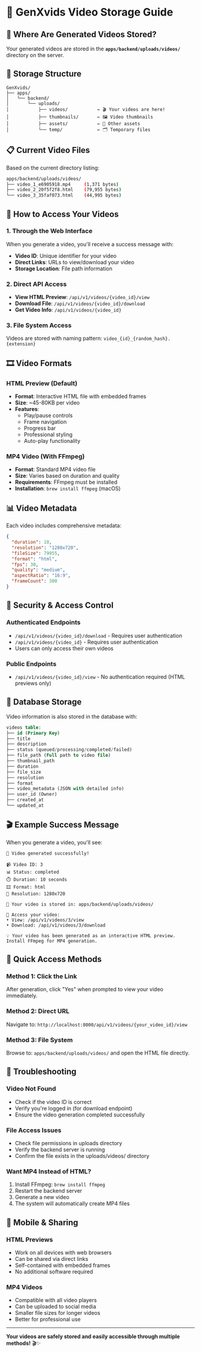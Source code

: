 # 📁 GenXvids Video Storage Guide

## 🎯 Where Are Generated Videos Stored?

Your generated videos are stored in the **`apps/backend/uploads/videos/`** directory on the server.

## 📂 Storage Structure

```
GenXvids/
├── apps/
│   └── backend/
│       └── uploads/
│           ├── videos/           ← 🎬 Your videos are here!
│           ├── thumbnails/       ← 🖼️ Video thumbnails
│           ├── assets/           ← 📁 Other assets
│           └── temp/             ← 🗂️ Temporary files
```

## 📋 Current Video Files

Based on the current directory listing:

```bash
apps/backend/uploads/videos/
├── video_1_e6905918.mp4     (1,371 bytes)
├── video_2_20f5f2f8.html    (79,955 bytes)
└── video_3_35faf073.html    (44,995 bytes)
```

## 🔗 How to Access Your Videos

### **1. Through the Web Interface**
When you generate a video, you'll receive a success message with:
- **Video ID**: Unique identifier for your video
- **Direct Links**: URLs to view/download your video
- **Storage Location**: File path information

### **2. Direct API Access**
- **View HTML Preview**: `/api/v1/videos/{video_id}/view`
- **Download File**: `/api/v1/videos/{video_id}/download`
- **Get Video Info**: `/api/v1/videos/{video_id}`

### **3. File System Access**
Videos are stored with naming pattern: `video_{id}_{random_hash}.{extension}`

## 🎞️ Video Formats

### **HTML Preview (Default)**
- **Format**: Interactive HTML file with embedded frames
- **Size**: ~45-80KB per video
- **Features**: 
  - Play/pause controls
  - Frame navigation
  - Progress bar
  - Professional styling
  - Auto-play functionality

### **MP4 Video (With FFmpeg)**
- **Format**: Standard MP4 video file
- **Size**: Varies based on duration and quality
- **Requirements**: FFmpeg must be installed
- **Installation**: `brew install ffmpeg` (macOS)

## 📊 Video Metadata

Each video includes comprehensive metadata:

```json
{
  "duration": 10,
  "resolution": "1280x720",
  "fileSize": 79955,
  "format": "html",
  "fps": 30,
  "quality": "medium",
  "aspectRatio": "16:9",
  "frameCount": 300
}
```

## 🔐 Security & Access Control

### **Authenticated Endpoints**
- `/api/v1/videos/{video_id}/download` - Requires user authentication
- `/api/v1/videos/{video_id}` - Requires user authentication
- Users can only access their own videos

### **Public Endpoints**
- `/api/v1/videos/{video_id}/view` - No authentication required (HTML previews only)

## 💾 Database Storage

Video information is also stored in the database with:

```sql
videos table:
├── id (Primary Key)
├── title
├── description
├── status (queued/processing/completed/failed)
├── file_path (Full path to video file)
├── thumbnail_path
├── duration
├── file_size
├── resolution
├── format
├── video_metadata (JSON with detailed info)
├── user_id (Owner)
├── created_at
└── updated_at
```

## 🎬 Example Success Message

When you generate a video, you'll see:

```
🎉 Video generated successfully!

📹 Video ID: 3
📊 Status: completed
⏱️ Duration: 10 seconds
🎞️ Format: html
📐 Resolution: 1280x720

📁 Your video is stored in: apps/backend/uploads/videos/

🔗 Access your video:
• View: /api/v1/videos/3/view
• Download: /api/v1/videos/3/download

💡 Your video has been generated as an interactive HTML preview. 
Install FFmpeg for MP4 generation.
```

## 🚀 Quick Access Methods

### **Method 1: Click the Link**
After generation, click "Yes" when prompted to view your video immediately.

### **Method 2: Direct URL**
Navigate to: `http://localhost:8000/api/v1/videos/{your_video_id}/view`

### **Method 3: File System**
Browse to: `apps/backend/uploads/videos/` and open the HTML file directly.

## 🔧 Troubleshooting

### **Video Not Found**
- Check if the video ID is correct
- Verify you're logged in (for download endpoint)
- Ensure the video generation completed successfully

### **File Access Issues**
- Check file permissions in uploads directory
- Verify the backend server is running
- Confirm the file exists in the uploads/videos/ directory

### **Want MP4 Instead of HTML?**
1. Install FFmpeg: `brew install ffmpeg`
2. Restart the backend server
3. Generate a new video
4. The system will automatically create MP4 files

## 📱 Mobile & Sharing

### **HTML Previews**
- Work on all devices with web browsers
- Can be shared via direct links
- Self-contained with embedded frames
- No additional software required

### **MP4 Videos**
- Compatible with all video players
- Can be uploaded to social media
- Smaller file sizes for longer videos
- Better for professional use

---

**Your videos are safely stored and easily accessible through multiple methods!** 🎬✨
